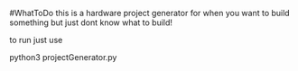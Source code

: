  #WhatToDo
this is a hardware project generator for when you want to build something but just dont know what to build!

to run just use

python3 projectGenerator.py
